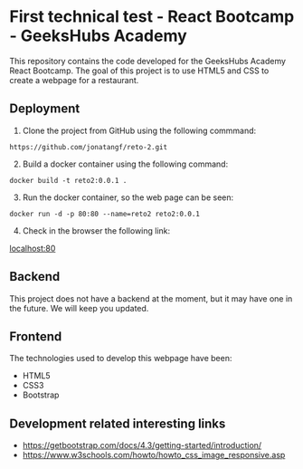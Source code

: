# First technical test - React Bootcamp - GeeksHubs Academy
This repository contains the code developed for the GeeksHubs Academy React Bootcamp. The goal of this project is to use HTML5 and CSS to create a webpage for a restaurant.

## Deployment

1. Clone the project from GitHub using the following commmand: 

```https://github.com/jonatangf/reto-2.git```

2. Build a docker container using the following command:

```docker build -t reto2:0.0.1 .```

3. Run the docker container, so the web page can be seen:

```docker run -d -p 80:80 --name=reto2 reto2:0.0.1```

4. Check in the browser the following link: 

[localhost:80](http://localhost:80)

## Backend
This project does not have a backend at the moment, but it may have one in the future. We will keep you updated.

## Frontend
The technologies used to develop this webpage have been:
* HTML5
* CSS3
* Bootstrap

## Development related interesting links
* https://getbootstrap.com/docs/4.3/getting-started/introduction/
* https://www.w3schools.com/howto/howto_css_image_responsive.asp